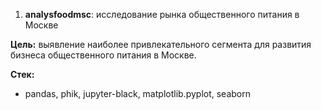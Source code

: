 1. **analysfoodmsc**: исследование рынка общественного питания в Москве

**Цель:** выявление наиболее привлекательного сегмента для развития бизнеса общественного питания в Москве.

**Стек:** 
- pandas, phik, jupyter-black, matplotlib.pyplot, seaborn
